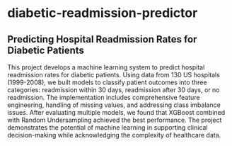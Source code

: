 # diabetic-readmission-predictor

## Predicting Hospital Readmission Rates for Diabetic Patients

This project develops a machine learning system to predict hospital readmission rates for diabetic patients. Using data from 130 US hospitals (1999-2008), we built models to classify patient outcomes into three categories: readmission within 30 days, readmission after 30 days, or no readmission.
The implementation includes comprehensive feature engineering, handling of missing values, and addressing class imbalance issues. After evaluating multiple models, we found that XGBoost combined with Random Undersampling achieved the best performance.
The project demonstrates the potential of machine learning in supporting clinical decision-making while acknowledging the complexity of healthcare data.
